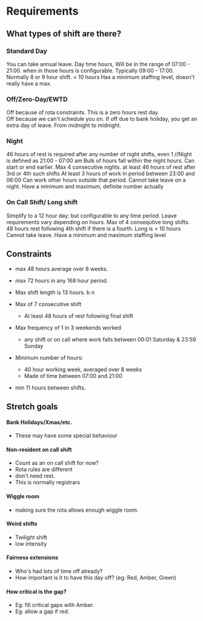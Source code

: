 # Requirements

## What types of shift are there?

### Standard Day
You can take annual leave.
Day time hours, Will be in the range of 07:00 - 21:00.
when in those hours is configurable.
Typically 09:00 - 17:00. Normally 8 or 9 hour shift.
< 10 hours
Has a minimum staffing level, doesn't really have a max.

### Off/Zero-Day/EWTD
Off because of rota constraints.
This is a zero hours rest day.  
Off because we can't schedule you on.
If off due to bank holiday, you get an extra day of leave.
From midnight to midnight.

### Night
46 hours of rest is required after any number of night shifts, even 1
//Night is defined as 21:00 - 07:00 am
Bulk of hours fall within the night hours.
Can start or end earlier.
Max 4 consecutive nights.
at least 46 hours of rest after 3rd or 4th such shifts
At least 3 hours of work in period between 23:00 and 06:00
Can work other hours outside that period.
Cannot take leave on a night.
Have a minimum and maximum,  definite number actually

### On Call Shift/ Long shift
Simplify to a 12 hour day; but configurable to any time period.
Leave requirements vary depending on hours.
Max of 4 consequtive long shifts.
48 hours rest following 4th shift if there is a fourth.
Long is > 10 hours
Cannot take leave.
Have a minimum and maximum staffing level

## Constraints

- max 48 hours average over 8 weeks.
- max 72 hours in any 168 hour period.
- Max shift length is 13 hours. b n
- Max of 7 consecutive shift
  - At least 48 hours of rest following final shift
- Max frequency of 1 in 3 weekends worked
  - any shift or on call where work falls between 00:01 Saturday & 23:59 Sunday

- Minimum number of hours:
  - 40 hour working week, averaged over 8 weeks
  - Made of time between 07:00 and 21:00

- min 11 hours between shifts.

## Stretch goals

#### Bank Holidays/Xmas/etc.
- These may have some special behaviour

#### Non-resident on call shift
- Count as an on call shift for now?
- Rota rules are different
- don't need rest.
- This is normally registrars

#### Wiggle room
- making sure the rota allows enough wiggle room.

#### Weird shifts
- Twilight shift
- low intensity

#### Fairness extensions
- Who's had lots of time off already?
- How important is it to have this day off? (eg: Red, Amber, Green)

#### How critical is the gap?
- Eg: fill critical gaps with Amber.
- Eg: allow a gap if red.
